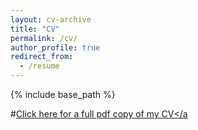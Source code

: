 ```yaml
---
layout: cv-archive
title: "CV"
permalink: /cv/
author_profile: true
redirect_from:
  - /resume
---
```


<style>
a.uline {text-decoration:underline;}
</style>

{% include base_path %}

#<a href="../files/cv-11-1-19.pdf" class="uline">Click here for a full pdf copy of my CV</a
